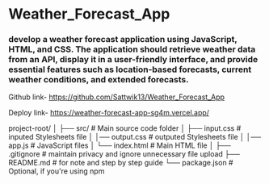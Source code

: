 ﻿# Weather_Forecast_App

### develop a weather forecast application using JavaScript, HTML, and CSS. The application should retrieve weather data from an API, display it in a user-friendly interface, and provide essential features such as location-based forecasts, current weather conditions, and extended forecasts.

Github link- https://github.com/Sattwik13/Weather_Forecast_App

Deploy link- https://weather-forecast-app-sg4m.vercel.app/

project-root/
│
├── src/                  # Main source code folder
│   ├── input.css         # inputed Stylesheets file
│   │── output.css        # outputed Stylesheets file
│   │── app.js            # JavaScript files
│   └── index.html        # Main HTML file
│
├── .gitignore            # maintain privacy and ignore unnecessary file upload
├── README.md             # for note and step by step guide 
└── package.json          # Optional, if you're using npm
